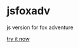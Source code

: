 # jsfoxadv
js version for fox adventure

<a href="https://flirsys.github.io/jsfoxadv">try it now</a>